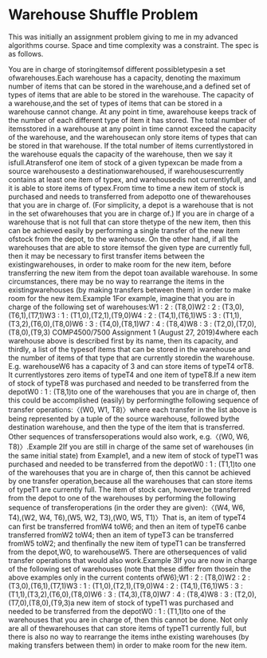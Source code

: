 # Warehouse Shuffle Problem

This was initially an assignment problem giving to me in my advanced algorithms course. Space and time complexity was a constraint. The spec is as follows.

You are in charge of storingitemsof different possibletypesin a set ofwarehouses.Each warehouse has a capacity, denoting the maximum number of items that can be stored in the warehouse,and a defined set of types of items that are able to be stored in the warehouse.  The capacity of a warehouse,and the set of types of items that can be stored in a warehouse cannot change.  At any point in time,  awarehouse keeps track of the number of each different type of item it has stored.  The total number of itemsstored in a warehouse at any point in time cannot exceed the capacity of the warehouse, and the warehousecan only store items of types that can be stored in that warehouse.  If the total number of items currentlystored in the warehouse equals the capacity of the warehouse, then we say it isfull.Atransferof one item of stock of a given typexcan be made from a source warehousesto a destinationwarehoused, if warehousescurrently contains at least one item of typex, and warehousedis not currentlyfull, and it is able to store items of typex.From time to time a new item of stock is purchased and needs to transferred from adepotto one of thewarehouses  that  you  are  in  charge  of.   (For  simplicity,  a  depot  is  a  warehouse  that  is  not  in  the  set  ofwarehouses that you are in charge of.)  If you are in charge of a warehouse that is not full that can store thetype of the new item, then this can be achieved easily by performing a single transfer of the new item ofstock from the depot, to the warehouse.  On the other hand, if all the warehouses that are able to store itemsof the given type are currently full,  then it may be necessary to first transfer items between the existingwarehouses, in order to make room for the new item, before transferring the new item from the depot toan available warehouse.  In some circumstances, there may be no way to rearrange the items in the existingwarehouses (by making transfers between them) in order to make room for the new item.Example 1For example, imagine that you are in charge of the following set of warehouses:W1 : 2 : (T8,0)W2 : 2 : (T3,0),(T6,1),(T7,1)W3 : 1 : (T1,0),(T2,1),(T9,0)W4 : 2 : (T4,1),(T6,1)W5 : 3 : (T1,1),(T3,2),(T6,0),(T8,0)W6 : 3 : (T4,0),(T8,1)W7 : 4 : (T8,4)W8 : 3 : (T2,0),(T7,0),(T8,0),(T9,3)
COMP4500/7500 Assignment 1 (August 27, 2019)4where each warehouse above is described first by its name, then its capacity, and thirdly, a list of the typesof items that can be stored in the warehouse and the number of items of that type that are currently storedin the warehouse.  E.g.  warehouseW6 has a capacity of 3 and can store items of typeT4 orT8.  It currentlystores zero items of typeT4 and one item of typeT8.If a new item of stock of typeT8 was purchased and needed to be transferred from the depotW0 : 1 : (T8,1)to one of the warehouses that you are in charge of, then this could be accomplished (easily) by performingthe following sequence of transfer operations:〈(W0, W1, T8)〉where each transfer in the list above is being represented by a tuple of the source warehouse, followed bythe destination warehouse, and then the type of the item that is transferred.  Other sequences of transfersoperations would also work, e.g.〈(W0, W6, T8)〉.Example 2If you are still in charge of the same set of warehouses (in the same initial state) from Example1, and a new item of stock of typeT1 was purchased and needed to be transferred from the depotW0 : 1 : (T1,1)to one of the warehouses that you are in charge of, then this cannot be achieved by one transfer operation,because all the warehouses that can store items of typeT1 are currently full.  The item of stock can, however,be transferred from the depot to one of the warehouses by performing the following sequence of transferoperations (in the order they are given):〈(W4, W6, T4),(W2, W4, T6),(W5, W2, T3),(W0, W5, T1)〉That  is,  an  item  of  typeT4  can  first  be  transferred  fromW4  toW6;  and  then  an  item  of  typeT6  canbe  transferred  fromW2  toW4;  then  an  item  of  typeT3  can  be  transferred  fromW5  toW2;  and  thenfinally the new item of typeT1 can be transferred from the depot,W0, to warehouseW5.  There are othersequences of valid transfer operations that would also work.Example 3If you are now in charge of the following set of warehouses (note that these differ from thosein the above examples only in the current contents ofW6);W1 : 2 : (T8,0)W2 : 2 : (T3,0),(T6,1),(T7,1)W3 : 1 : (T1,0),(T2,1),(T9,0)W4 : 2 : (T4,1),(T6,1)W5 : 3 : (T1,1),(T3,2),(T6,0),(T8,0)W6 : 3 : (T4,3),(T8,0)W7 : 4 : (T8,4)W8 : 3 : (T2,0),(T7,0),(T8,0),(T9,3)a new item of stock of typeT1 was purchased and needed to be transferred from the depotW0 : 1 : (T1,1)to  one  of  the  warehouses  that  you  are  in  charge  of,  then  this  cannot  be  done.   Not  only  are  all  of  thewarehouses that can store items of typeT1 currently full, but there is also no way to rearrange the items inthe existing warehouses (by making transfers between them) in order to make room for the new item.

